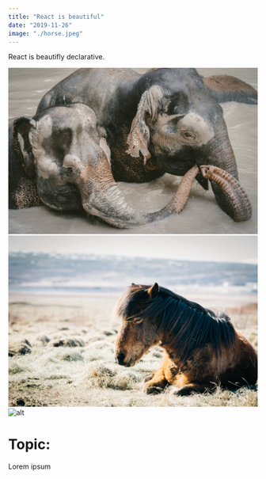 ```yaml
---
title: "React is beautiful"
date: "2019-11-26"
image: "./horse.jpeg"
---
```


React is beautifly declarative.

![alt](./elephant.jpeg)
![alt](./horse.jpeg)
![alt](https://images.unsplash.com/photo-1544256718-3bcf237f3974?ixlib=rb-1.2.1&ixid=eyJhcHBfaWQiOjEyMDd9&auto=format&fit=crop&w=3302&q=80)

# Topic:

Lorem ipsum
